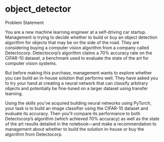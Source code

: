 # object_detector
Problem Statement

You are a new machine learning engineer at a self-driving car startup. Management is trying to decide whether to build or 
buy an object detection algorithm for objects that may be on the side of the road. They are considering buying a computer vision algorithm 
from a company called Detectocorp. Detectocorp’s algorithm claims a 70% accuracy rate on the CIFAR-10 dataset, a benchmark used to evaluate 
the state of the art for computer vision systems.

But before making this purchase, management wants to explore whether you can build an in-house solution that performs well. They have asked you
to try your hand at creating a neural network that can classify arbitrary objects and potentially be fine-tuned on a larger dataset using transfer learning.

Using the skills you’ve acquired building neural networks using PyTorch, your task is to build an image classifier using the CIFAR-10 dataset and evaluate
its accuracy. Then you'll compare its performance to both Detectocorp’s algorithm (which achieved 70% accuracy) as well as the state of the art results detailed
in the notebook—and make a recommendation to management about whether to build the solution in-house or buy the algorithm from Detectocorp.
